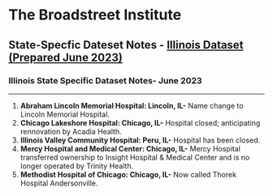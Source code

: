 # The Broadstreet Institute

## State-Specfic Dateset Notes - [Illinois Dataset (Prepared June 2023)](https://github.com/BroadStreet-Health/Community-Health-Needs-Assessments)

### Illinois State Specific Dataset Notes- June 2023

---

1. <strong> Abraham Lincoln Memorial Hospital: Lincoln, IL-</strong> Name change to Lincoln Memorial Hospital.
1. <strong> Chicago Lakeshore Hospital: Chicago, IL-</strong> Hospital closed; anticipating rennovation by Acadia Health.
1. <strong> Illinois Valley Community Hospital: Peru, IL-</strong> Hospital has been closed.
1. <strong> Mercy Hospital and Medical Center: Chicago, IL-</strong> Mercy Hospital transferred ownership to Insight Hospital & Medical Center and is no longer operated by Trinity Health.
1. <strong> Methodist Hospital of Chicago: Chicago, IL-</strong> Now called Thorek Hospital Andersonville.
